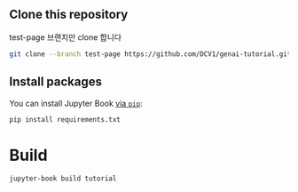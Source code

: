 ## Clone this repository
test-page 브랜치만 clone 합니다
```bash
git clone --branch test-page https://github.com/DCV1/genai-tutorial.git
```

## Install packages
You can install Jupyter Book [via `pip`](https://pip.pypa.io/en/stable/):

```bash
pip install requirements.txt
```
# Build
```bash
jupyter-book build tutorial
```


